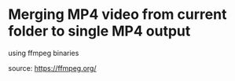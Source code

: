 # Merging MP4 video from current folder to single MP4 output

using ffmpeg binaries

source: https://ffmpeg.org/
